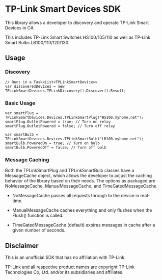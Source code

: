 # TP-Link Smart Devices SDK
This library allows a developer to discovery and operate TP-Link Smart Devices in C#.

This includes TP-Link Smart Switches HS100/105/110 as well as TP-Link Smart Bulbs LB100/110/120/130.


## Usage
### Discovery
	// Runs in a Task<List<TPLinkSmartDevice>>
	var discoveredDevices = new TPLinkSmartDevices.TPLinkDiscovery().Discover().Result;


### Basic Usage
    var smartPlug = TPLinkSmartDevices.Devices.TPLinkSmartPlug("HS100.myhome.net");
    smartPlug.OutletPowered = true; // Turn on relay
    smartPlug.OutletPowered = false; // Turn off relay

    var smartBulb = TPLinkSmartDevices.Devices.TPLinkSmartBulb("LB100.myhome.net");
    smartBulb.PoweredOn = true; // Turn on bulb
    smartBulb.PoweredOff = false; // Turn off bulb


### Message Caching
Both the TPLinkSmartPlug and TPLinkSmartBulb classes have a MessageCache object, which allows the developer
to adjust the caching behavior of the library based on their needs. The options as packaged are NoMessageCache,
ManualMessageCache, and TimeGatedMessageCache.

* NoMessageCache passes all requests through to the device in real-time.

* ManualMessageCache caches everything and only flushes when the Flush() function is called.

* TimeGatedMessageCache (default) expires messages in cache after a given number of seconds.


## Disclaimer
This is an unofficial SDK that has no affiliation with TP-Link.

TP-Link and all respective product names are copyright TP-Link Technologies Co, Ltd. and/or its subsidiaries and affiliates.